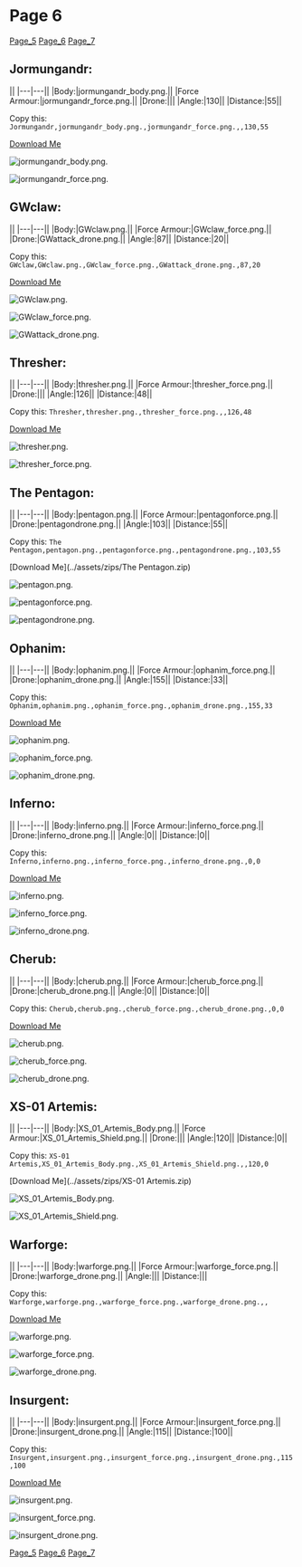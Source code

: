 # Page 6


[Page_5](./Page_5.md)
[Page_6](./Page_6.md)
[Page_7](./Page_7.md)


## **Jormungandr**:





||
|---|---||
|Body:|jormungandr_body.png.||
|Force Armour:|jormungandr_force.png.||
|Drone:|||
|Angle:|130||
|Distance:|55||


Copy this: `Jormungandr,jormungandr_body.png.,jormungandr_force.png.,,130,55`



[Download Me](../assets/zips/Jormungandr.zip)




![jormungandr_body.png.](../custom_skins/jormungandr_body.png.)


![jormungandr_force.png.](../custom_skins/jormungandr_force.png.)








## **GWclaw**:





||
|---|---||
|Body:|GWclaw.png.||
|Force Armour:|GWclaw_force.png.||
|Drone:|GWattack_drone.png.||
|Angle:|87||
|Distance:|20||


Copy this: `GWclaw,GWclaw.png.,GWclaw_force.png.,GWattack_drone.png.,87,20`



[Download Me](../assets/zips/GWclaw.zip)




![GWclaw.png.](../custom_skins/GWclaw.png.)


![GWclaw_force.png.](../custom_skins/GWclaw_force.png.)




![GWattack_drone.png.](../custom_skins/GWattack_drone.png.)






## **Thresher**:





||
|---|---||
|Body:|thresher.png.||
|Force Armour:|thresher_force.png.||
|Drone:|||
|Angle:|126||
|Distance:|48||


Copy this: `Thresher,thresher.png.,thresher_force.png.,,126,48`



[Download Me](../assets/zips/Thresher.zip)




![thresher.png.](../custom_skins/thresher.png.)


![thresher_force.png.](../custom_skins/thresher_force.png.)








## **The Pentagon**:





||
|---|---||
|Body:|pentagon.png.||
|Force Armour:|pentagonforce.png.||
|Drone:|pentagondrone.png.||
|Angle:|103||
|Distance:|55||


Copy this: `The Pentagon,pentagon.png.,pentagonforce.png.,pentagondrone.png.,103,55`



[Download Me](../assets/zips/The Pentagon.zip)




![pentagon.png.](../custom_skins/pentagon.png.)


![pentagonforce.png.](../custom_skins/pentagonforce.png.)




![pentagondrone.png.](../custom_skins/pentagondrone.png.)






## **Ophanim**:





||
|---|---||
|Body:|ophanim.png.||
|Force Armour:|ophanim_force.png.||
|Drone:|ophanim_drone.png.||
|Angle:|155||
|Distance:|33||


Copy this: `Ophanim,ophanim.png.,ophanim_force.png.,ophanim_drone.png.,155,33`



[Download Me](../assets/zips/Ophanim.zip)




![ophanim.png.](../custom_skins/ophanim.png.)


![ophanim_force.png.](../custom_skins/ophanim_force.png.)




![ophanim_drone.png.](../custom_skins/ophanim_drone.png.)






## **Inferno**:





||
|---|---||
|Body:|inferno.png.||
|Force Armour:|inferno_force.png.||
|Drone:|inferno_drone.png.||
|Angle:|0||
|Distance:|0||


Copy this: `Inferno,inferno.png.,inferno_force.png.,inferno_drone.png.,0,0`



[Download Me](../assets/zips/Inferno.zip)




![inferno.png.](../custom_skins/inferno.png.)


![inferno_force.png.](../custom_skins/inferno_force.png.)




![inferno_drone.png.](../custom_skins/inferno_drone.png.)






## **Cherub**:





||
|---|---||
|Body:|cherub.png.||
|Force Armour:|cherub_force.png.||
|Drone:|cherub_drone.png.||
|Angle:|0||
|Distance:|0||


Copy this: `Cherub,cherub.png.,cherub_force.png.,cherub_drone.png.,0,0`



[Download Me](../assets/zips/Cherub.zip)




![cherub.png.](../custom_skins/cherub.png.)


![cherub_force.png.](../custom_skins/cherub_force.png.)




![cherub_drone.png.](../custom_skins/cherub_drone.png.)






## **XS-01 Artemis**:





||
|---|---||
|Body:|XS_01_Artemis_Body.png.||
|Force Armour:|XS_01_Artemis_Shield.png.||
|Drone:|||
|Angle:|120||
|Distance:|0||


Copy this: `XS-01 Artemis,XS_01_Artemis_Body.png.,XS_01_Artemis_Shield.png.,,120,0`



[Download Me](../assets/zips/XS-01 Artemis.zip)




![XS_01_Artemis_Body.png.](../custom_skins/XS_01_Artemis_Body.png.)


![XS_01_Artemis_Shield.png.](../custom_skins/XS_01_Artemis_Shield.png.)








## **Warforge**:





||
|---|---||
|Body:|warforge.png.||
|Force Armour:|warforge_force.png.||
|Drone:|warforge_drone.png.||
|Angle:|||
|Distance:|||


Copy this: `Warforge,warforge.png.,warforge_force.png.,warforge_drone.png.,,`



[Download Me](../assets/zips/Warforge.zip)




![warforge.png.](../custom_skins/warforge.png.)


![warforge_force.png.](../custom_skins/warforge_force.png.)




![warforge_drone.png.](../custom_skins/warforge_drone.png.)






## **Insurgent**:





||
|---|---||
|Body:|insurgent.png.||
|Force Armour:|insurgent_force.png.||
|Drone:|insurgent_drone.png.||
|Angle:|115||
|Distance:|100||


Copy this: `Insurgent,insurgent.png.,insurgent_force.png.,insurgent_drone.png.,115,100`



[Download Me](../assets/zips/Insurgent.zip)




![insurgent.png.](../custom_skins/insurgent.png.)


![insurgent_force.png.](../custom_skins/insurgent_force.png.)




![insurgent_drone.png.](../custom_skins/insurgent_drone.png.)




[Page_5](./Page_5.md)
[Page_6](./Page_6.md)
[Page_7](./Page_7.md)
